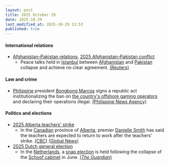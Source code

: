 ```yaml
---
layout: post
title: 2025 October 29
date: 2025-10-29
last_modified_at: 2025-10-29 13:53
published: true
---
```



#### International relations

* [Afghanistan–Pakistan relations](https://en.wikipedia.org/wiki/Afghanistan%E2%80%93Pakistan_relations "Afghanistan–Pakistan relations"), [2025 Afghanistan–Pakistan conflict](https://en.wikipedia.org/wiki/2025_Afghanistan%E2%80%93Pakistan_conflict "2025 Afghanistan–Pakistan conflict")
  * Peace talks held in [Istanbul](https://en.wikipedia.org/wiki/Istanbul "Istanbul") between [Afghanistan](https://en.wikipedia.org/wiki/Afghanistan "Afghanistan") and [Pakistan](https://en.wikipedia.org/wiki/Pakistan "Pakistan") collapse and achieve no clear agreement. [(Reuters)](https://www.reuters.com/world/asia-pacific/afghanistan-pakistan-peace-talks-failed-pakistan-minister-says-2025-10-28/)

#### Law and crime

* [Philippine](https://en.wikipedia.org/wiki/Philippines "Philippines") president [Bongbong Marcos](https://en.wikipedia.org/wiki/Bongbong_Marcos "Bongbong Marcos") signs a republic act institutionalizing the ban on [the country's offshore gaming operators](https://en.wikipedia.org/wiki/Philippine_offshore_gaming_operator "Philippine offshore gaming operator") and declaring their operations illegal. [(Philippine News Agency)](https://www.pna.gov.ph/articles/1262062)

#### Politics and elections

* [2025 Alberta teachers' strike](https://en.wikipedia.org/wiki/2025_Alberta_teachers%27_strike "2025 Alberta teachers' strike")
  * In the [Canadian](https://en.wikipedia.org/wiki/Canada "Canada") province of [Alberta](https://en.wikipedia.org/wiki/Alberta "Alberta"), premier [Danielle Smith](https://en.wikipedia.org/wiki/Danielle_Smith "Danielle Smith") has said the teachers are expected to return to work after the teachers' strike. [(CBC)](https://www.cbc.ca/news/canada/edmonton/alberta-teachers-back-to-work-bill-9.6955558) [(Global News)](https://globalnews.ca/news/11497842/alberta-passes-bill-end-teacher-strike/)
* [2025 Dutch general election](https://en.wikipedia.org/wiki/2025_Dutch_general_election "2025 Dutch general election")
  * In the [Netherlands](https://en.wikipedia.org/wiki/Netherlands "Netherlands"), a [snap election](https://en.wikipedia.org/wiki/2025_Dutch_general_election "2025 Dutch general election") is held following the collapse of the [Schoof cabinet](https://en.wikipedia.org/wiki/Schoof_cabinet "Schoof cabinet") in June. [(*The Guardian*)](https://www.theguardian.com/world/2025/oct/28/netherlands-polls-geert-wilders-faces-political-isolation)
